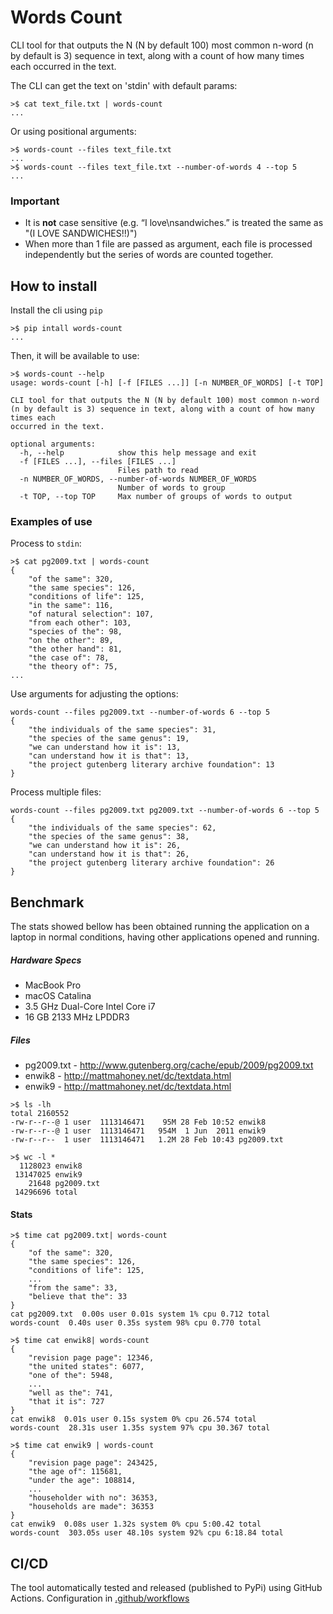 # Words Count

CLI tool for that outputs the N (N by default 100) most common n-word (n by default is 3) sequence in text, along with a count of how many times each occurred in the text.

The CLI can get the text on 'stdin' with default params:
```
>$ cat text_file.txt | words-count
...
```
 
Or using positional arguments:
```
>$ words-count --files text_file.txt
...
>$ words-count --files text_file.txt --number-of-words 4 --top 5
...
```

### Important

- It is **not** case sensitive (e.g. “I love\nsandwiches.” is treated the same as "(I LOVE SANDWICHES!!)")
- When more than 1 file are passed as argument, each file is processed independently but the series of words are counted together.

## How to install

Install the cli using `pip`

```
>$ pip intall words-count
...
```

Then, it will be available to use:

```
>$ words-count --help
usage: words-count [-h] [-f [FILES ...]] [-n NUMBER_OF_WORDS] [-t TOP]

CLI tool for that outputs the N (N by default 100) most common n-word (n by default is 3) sequence in text, along with a count of how many times each
occurred in the text.

optional arguments:
  -h, --help            show this help message and exit
  -f [FILES ...], --files [FILES ...]
                        Files path to read
  -n NUMBER_OF_WORDS, --number-of-words NUMBER_OF_WORDS
                        Number of words to group
  -t TOP, --top TOP     Max number of groups of words to output
```

### Examples of use

Process to `stdin`:
```
>$ cat pg2009.txt | words-count
{
    "of the same": 320,
    "the same species": 126,
    "conditions of life": 125,
    "in the same": 116,
    "of natural selection": 107,
    "from each other": 103,
    "species of the": 98,
    "on the other": 89,
    "the other hand": 81,
    "the case of": 78,
    "the theory of": 75,
...
```

Use arguments for adjusting the options:
```
words-count --files pg2009.txt --number-of-words 6 --top 5
{
    "the individuals of the same species": 31,
    "the species of the same genus": 19,
    "we can understand how it is": 13,
    "can understand how it is that": 13,
    "the project gutenberg literary archive foundation": 13
}
```

Process multiple files:
```
words-count --files pg2009.txt pg2009.txt --number-of-words 6 --top 5
{
    "the individuals of the same species": 62,
    "the species of the same genus": 38,
    "we can understand how it is": 26,
    "can understand how it is that": 26,
    "the project gutenberg literary archive foundation": 26
}
```

## Benchmark

The stats showed bellow has been obtained running the application on a laptop in normal conditions, having other applications opened and running.

##### Hardware Specs
* MacBook Pro 
* macOS Catalina
* 3.5 GHz Dual-Core Intel Core i7
* 16 GB 2133 MHz LPDDR3

##### Files 
* pg2009.txt - http://www.gutenberg.org/cache/epub/2009/pg2009.txt
* enwik8 - http://mattmahoney.net/dc/textdata.html
* enwik9 - http://mattmahoney.net/dc/textdata.html


```
>$ ls -lh
total 2160552
-rw-r--r--@ 1 user  1113146471    95M 28 Feb 10:52 enwik8
-rw-r--r--@ 1 user  1113146471   954M  1 Jun  2011 enwik9
-rw-r--r--  1 user  1113146471   1.2M 28 Feb 10:43 pg2009.txt
```

```
>$ wc -l *
  1128023 enwik8
 13147025 enwik9
    21648 pg2009.txt
 14296696 total
```

#### Stats

```
>$ time cat pg2009.txt| words-count
{
    "of the same": 320,
    "the same species": 126,
    "conditions of life": 125,
    ...
    "from the same": 33,
    "believe that the": 33
}
cat pg2009.txt  0.00s user 0.01s system 1% cpu 0.712 total
words-count  0.40s user 0.35s system 98% cpu 0.770 total
```

```
>$ time cat enwik8| words-count
{
    "revision page page": 12346,
    "the united states": 6077,
    "one of the": 5948,
    ...
    "well as the": 741,
    "that it is": 727
}
cat enwik8  0.01s user 0.15s system 0% cpu 26.574 total
words-count  28.31s user 1.35s system 97% cpu 30.367 total
```

```
>$ time cat enwik9 | words-count
{
    "revision page page": 243425,
    "the age of": 115681,
    "under the age": 108814,
    ...
    "householder with no": 36353,
    "households are made": 36353
}
cat enwik9  0.08s user 1.32s system 0% cpu 5:00.42 total
words-count  303.05s user 48.10s system 92% cpu 6:18.84 total
```

## CI/CD

The tool automatically tested and released (published to PyPi) using GitHub Actions.
Configuration in [.github/workflows](.github/workflows)
